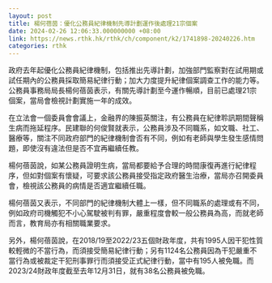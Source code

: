 ```yaml
---
layout: post
title: 楊何蓓茵：優化公務員紀律機制先導計劃運作後處理21宗個案
date: 2024-02-26 12:06:33.000000000 +08:00
link: https://news.rthk.hk/rthk/ch/component/k2/1741898-20240226.htm
categories: rthk
---
```


政府去年起優化公務員紀律機制，包括推出先導計劃，加強部門監察對在試用期或試任期內的公務員採取簡易紀律行動；加大力度提升紀律個案調查工作的能力等。公務員事務局局長楊何蓓茵表示，有關先導計劃至今運作暢順，目前已處理21宗個案，當局會檢視計劃實施一年的成效。

在立法會一個委員會會議上，金融界的陳振英關注，有公務員在紀律聆訊期間聲稱生病而拖延程序。民建聯的何俊賢就表示，公務員涉及不同職系，如文職、社工、醫療等，關注不同政府部門的紀律機制會否有不同，例如有老師與學生發生感情問題，即使沒有違法但是否不宜再繼續任教。

楊何蓓茵說，如某公務員證明生病，當局都要給予合理的時間康復再進行紀律程序，但如對個案有懷疑，可要求該公務員接受指定政府醫生治療，當局亦召開委員會，檢視該公務員的病情是否適宜繼續任職。

楊何蓓茵又表示，不同部門的紀律機制大體上一樣，但不同職系的處理或有不同，例如政府司機觸犯不小心駕駛被判有罪，嚴重程度會較一般公務員為高，而就老師而言，教育局亦有相關職業要求。

另外，楊何蓓茵說，在2018/19至2022/23五個財政年度，共有1995人因干犯性質較輕微的不當行為，而須接受簡易紀律行動；另有1124名公務員因為干犯嚴重不當行為或被裁定干犯刑事罪行而須接受正式紀律行動，當中有195人被免職。而2023/24財政年度截至去年12月31日，就有38名公務員被免職。

